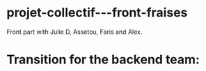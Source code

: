 # projet-collectif---front-fraises 

Front part with Julie D, Assetou, Faris and Alex.

# Transition for the backend team:


```reactjs


